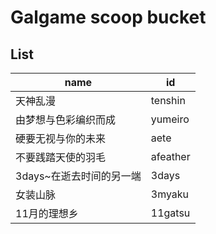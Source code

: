 # Galgame scoop bucket

## List

| name                     | id       |
| ------------------------ | -------- |
| 天神乱漫                 | tenshin  |
| 由梦想与色彩编织而成     | yumeiro  |
| 硬要无视与你的未来       | aete     |
| 不要践踏天使的羽毛       | afeather |
| 3days~在逝去时间的另一端 | 3days    |
| 女装山脉                 | 3myaku   |
| 11月的理想乡             | 11gatsu  |

